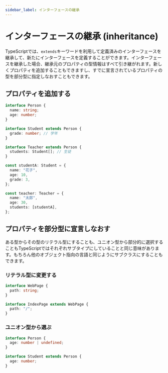 ```yaml
---
sidebar_label: インターフェースの継承
---
```


# インターフェースの継承 (inheritance)

TypeScriptでは、`extends`キーワードを利用して定義済みのインターフェースを継承して、新たにインターフェースを定義することができます。インターフェースを継承した場合、継承元のプロパティの型情報はすべて引き継がれます。新しくプロパティを追加することもできますし、すでに宣言されているプロパティの型を部分型に指定しなおすこともできます。

## プロパティを追加する

```ts
interface Person {
  name: string;
  age: number;
}

interface Student extends Person {
  grade: number; // 学年
}

interface Teacher extends Person {
  students: Student[]; // 生徒
}

const studentA: Student = {
  name: "花子",
  age: 10,
  grade: 3,
};

const teacher: Teacher = {
  name: "太郎",
  age: 30,
  students: [studentA],
};
```

## プロパティを部分型に宣言しなおす

ある型からその型のリテラル型にすることも、ユニオン型から部分的に選択することもTypeScriptではそれぞれサブタイプにしていることと同じ意味があります。もちろん他のオブジェクト指向の言語と同じようにサブクラスにすることもできます。

### リテラル型に変更する

```ts
interface WebPage {
  path: string;
}

interface IndexPage extends WebPage {
  path: "/";
}
```

### ユニオン型から選ぶ

```ts
interface Person {
  age: number | undefined;
}

interface Student extends Person {
  age: number;
}
```
